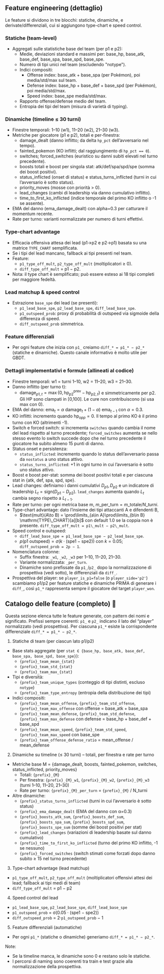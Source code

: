 ## Feature engineering (dettaglio)

Le feature si dividono in tre blocchi: statiche, dinamiche, e derivate/differenziali, cui si aggiungono type-chart e speed control.

### Statiche (team-level)

- Aggregati sulle statistiche base del team (per p1 e p2):
  - Medie, deviazioni standard e massimi per: base_hp, base_atk, base_def, base_spa, base_spd, base_spe.
  - Numero di tipi unici nel team (escludendo "notype").
  - Indici compositi:
    - Offense index: base_atk + base_spa (per Pokémon), poi media/std/max sul team.
    - Defense index: base_hp + base_def + base_spd (per Pokémon), poi media/std/max.
    - Speed index: base_spe media/std/max.
  - Rapporto offense/defense medio del team.
  - Entropia dei tipi del team (misura di varietà di typing).

### Dinamiche (timeline ≤ 30 turni)

- Finestre temporali: 1–10 (w1), 11–20 (w2), 21–30 (w3).
- Metriche per giocatore (p1 e p2), totali e per-finestra:
  - damage_dealt (danno inflitto; da delta `hp_pct` dell’avversario nel tempo).
  - fainted_pokemon (KO inflitti; dal raggiungimento di `hp_pct == 0`).
  - switches; forced_switches (euristico su danni subiti elevati nel turno precedente).
  - boosts totali e boost per singola stat: atk/def/spa/spd/spe (somma dei boost positivi).
  - status_inflicted (onset di status) e status_turns_inflicted (turni in cui l’avversario è sotto status).
  - priority_moves (mosse con priorità > 0).
  - lead_changes (cambi di leadership via danno cumulativo inflitto).
  - time_to_first_ko_inflicted (indice temporale del primo KO inflitto o -1 se assente).
- EMA del danno (ema_damage_dealt) con alpha=0.3 per catturare il momentum recente.
- Rate per turno: varianti normalizzate per numero di turni effettivi.

### Type-chart advantage

- Efficacia offensiva attesa dei lead (p1→p2 e p2→p1) basata su una matrice `TYPE_CHART` semplificata.
- Se i tipi del lead mancano, fallback ai tipi presenti nel team.
- Feature:
  - `p1_type_off_mult`, `p2_type_off_mult` (moltiplicatori ≥ 0).
  - `diff_type_off_mult` = p1 − p2.
- Nota: il type chart è semplificato; può essere esteso ai 18 tipi completi per maggiore fedeltà.

### Lead matchup & speed control

- Estrazione `base_spe` dei lead (se presenti):
  - `p1_lead_base_spe`, `p2_lead_base_spe`, `diff_lead_base_spe`.
  - `p1_outspeed_prob`: proxy di probabilità di outspeed via sigmoide della differenza di speed.
  - `diff_outspeed_prob` simmetrica.

### Feature differenziali

- Per ogni feature che inizia con `p1_` creiamo `diff_* = p1_* − p2_*` (statiche e dinamiche). Questo canale informativo è molto utile per GBDT.

### Dettagli implementativi e formule (allineati al codice)

- Finestre temporali: w1 = turni 1–10, w2 = 11–20, w3 = 21–30.
- Danno inflitto (per turno t):
  - $\text{damage}_{p1,t} = \max\{0, \mathrm{hp}^{\text{prev}}_{p2} - \mathrm{hp}_{p2,t}\}$ e simmetricamente per p2. Gli HP sono clampati in [0,100]. Le cure non contribuiscono (si usa max con 0).
- EMA del danno: $\mathrm{ema}_t = \alpha\ \text{damage}_t + (1-\alpha)\ \mathrm{ema}_{t-1}$ con $\alpha = 0.3$.
- KO inflitti: incremento quando $\mathrm{hp}_{opp} = 0$. Il tempo al primo KO è il primo turno con KO (altrimenti -1).
- Switch e forced switch: si incrementa `switches` quando cambia il nome del lead rispetto al turno precedente; `forced_switches` aumenta se nello stesso evento lo switch succede dopo che nel turno precedente il giocatore ha subito almeno 15 punti di danno.
- Status onset e persistenza:
  - `status_inflicted`: incremento quando lo status dell’avversario passa da `nostatus` a uno status attivo.
  - `status_turns_inflicted`: +1 in ogni turno in cui l’avversario è sotto uno status attivo.
- Boost e boost per-stat: somma dei boost positivi totali e per ciascuna stat in {atk, def, spa, spd, spe}.
- Lead changes: definiamo i danni cumulativi $D_{p1}, D_{p2}$ e un indicatore di leadership $L_t=\text{sign}(D_{p1}-D_{p2})$. `lead_changes` aumenta quando $L_t$ cambia segno rispetto a $L_{t-1}$.
- Rate per turno: per ogni metrica base m, $m\_\text{per\_turn} = m\_\text{totale} / N\_{turni}$.
- Type-chart advantage: dato l’insieme dei tipi attaccanti A e difendenti B,
  - $\text{mult}(A\to B) = \prod\limits_{a\in A}\prod\limits_{b\in B} \mathrm{TYPE\_CHART}[a][b]$ con default 1.0 se la coppia non è presente. `diff_type_off_mult = p1\_mult − p2\_mult`.
- Speed control e outspeed:
  - `diff_lead_base_spe = p1_lead_base_spe − p2_lead_base_spe`.
  - $p(\text{p1 outspeed}) = \sigma(k\cdot(\mathrm{spe1}-\mathrm{spe2}))$ con $k=0.05$; `diff_outspeed_prob = 2p − 1`.
- Nomenclatura colonne:
  - Suffix finestra: `_w1`, `_w2`, `_w3` per 1–10, 11–20, 21–30.
  - Variante normalizzata: `_per_turn`.
  - Dinamiche sono prefissate da `p1_`/`p2_` dopo la normalizzazione di prospettiva (vedi sotto), le differenziali da `diff_`.
- Prospettiva del player: se `player_is_p1=false` (o `player_side='p2'`) scambiamo p1/p2 per feature statiche e dinamiche PRIMA di generare i `diff_`, così `p1_*` rappresenta sempre il giocatore del target `player_won`.
## Catalogo delle feature (completo) 🧭

Questa sezione elenca tutte le feature generate, con pattern dei nomi e significato. Prefissi sempre coerenti: `p1_` e `p2_` indicano il lato del “player” normalizzato (vedi prospettiva). Per ciascuna `p1_*` esiste la corrispondente differenziale `diff_* = p1_* − p2_*`.

1) Statiche di team (per ciascun lato p1/p2)
- Base stats aggregate (per `stat ∈ {base_hp, base_atk, base_def, base_spa, base_spd, base_spe}`):
  - `{prefix}_team_mean_{stat}`
  - `{prefix}_team_std_{stat}`
  - `{prefix}_team_max_{stat}`
- Tipi e diversità:
  - `{prefix}_team_unique_types` (conteggio di tipi distinti, escluso `notype`)
  - `{prefix}_team_type_entropy` (entropia della distribuzione dei tipi)
- Indici compositi:
  - `{prefix}_team_mean_offense`, `{prefix}_team_std_offense`, `{prefix}_team_max_offense` con offense = base_atk + base_spa
  - `{prefix}_team_mean_defense`, `{prefix}_team_std_defense`, `{prefix}_team_max_defense` con defense = base_hp + base_def + base_spd
  - `{prefix}_team_mean_speed`, `{prefix}_team_std_speed`, `{prefix}_team_max_speed` con base_spe
  - `{prefix}_team_offense_defense_ratio` = mean_offense / mean_defense

2) Dinamiche su timeline (≤ 30 turni) – totali, per finestra e rate per turno
- Metriche base M = {damage_dealt, boosts, fainted_pokemon, switches, status_inflicted, priority_moves}
  - Totali: `{prefix}_{M}`
  - Per finestra: `{prefix}_{M}_w1`, `{prefix}_{M}_w2`, `{prefix}_{M}_w3` (turni 1–10, 11–20, 21–30)
  - Rate per turno: `{prefix}_{M}_per_turn` = `{prefix}_{M}` / N_turni
- Altre dinamiche:
  - `{prefix}_status_turns_inflicted` (turni in cui l’avversario è sotto status)
  - `{prefix}_ema_damage_dealt` (EMA del danno con α=0.3)
  - `{prefix}_boosts_atk_sum`, `{prefix}_boosts_def_sum`, `{prefix}_boosts_spa_sum`, `{prefix}_boosts_spd_sum`, `{prefix}_boosts_spe_sum` (somme dei boost positivi per stat)
  - `{prefix}_lead_changes` (variazioni di leadership basate sul danno cumulativo)
  - `{prefix}_time_to_first_ko_inflicted` (turno del primo KO inflitto, -1 se nessuno)
  - `{prefix}_forced_switches` (switch stimati come forzati dopo danno subito ≥ 15 nel turno precedente)

3) Type-chart advantage (lead matchup)
- `p1_type_off_mult`, `p2_type_off_mult` (moltiplicatori offensivi attesi dei lead; fallback ai tipi medi di team)
- `diff_type_off_mult` = p1 − p2

4) Speed control del lead
- `p1_lead_base_spe`, `p2_lead_base_spe`, `diff_lead_base_spe`
- `p1_outspeed_prob` = σ(0.05 · (spe1 − spe2))
- `diff_outspeed_prob` = 2·`p1_outspeed_prob` − 1

5) Feature differenziali (automatiche)
- Per ogni `p1_*` (statiche o dinamiche) generiamo `diff_* = p1_* − p2_*`.

Note:
- Se la timeline manca, le dinamiche sono 0 e restano solo le statiche.
- I percorsi di naming sono coerenti tra train e test grazie alla normalizzazione della prospettiva.
